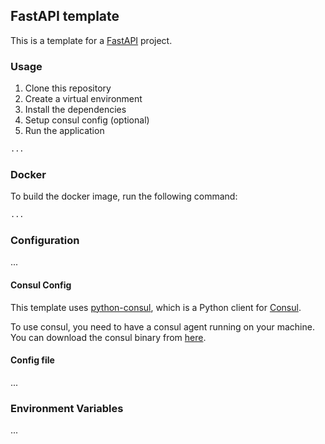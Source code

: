## FastAPI template

This is a template for a [FastAPI](https://fastapi.tiangolo.com/) project.

### Usage

1. Clone this repository
2. Create a virtual environment
3. Install the dependencies
4. Setup consul config (optional)
5. Run the application

```bash
...
```


### Docker

To build the docker image, run the following command:

```bash
...
```


### Configuration

...

#### Consul Config

This template uses [python-consul](...), which is a Python client for [Consul](https://www.consul.io/).

To use consul, you need to have a consul agent running on your machine. 
You can download the consul binary from [here](https://www.consul.io/downloads.html).


#### Config file

...

### Environment Variables

...
